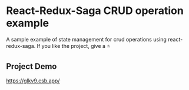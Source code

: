 # React-Redux-Saga CRUD operation example
A sample example of state management for crud operations using react-redux-saga. 
If you like the project, give a :star:
## Project Demo

https://glkv9.csb.app/
